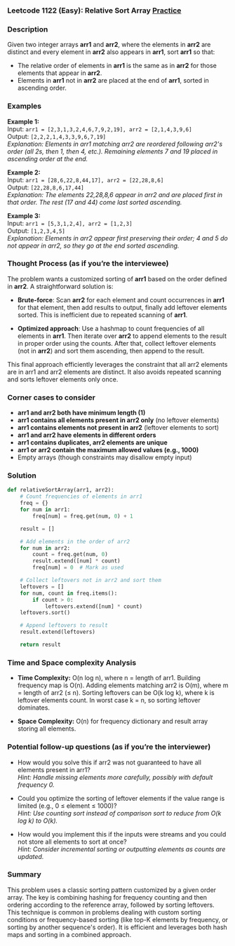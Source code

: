 ### Leetcode 1122 (Easy): Relative Sort Array [Practice](https://leetcode.com/problems/relative-sort-array)

### Description  
Given two integer arrays **arr1** and **arr2**, where the elements in **arr2** are distinct and every element in **arr2** also appears in **arr1**, sort **arr1** so that:  
- The relative order of elements in **arr1** is the same as in **arr2** for those elements that appear in **arr2**.  
- Elements in **arr1** not in **arr2** are placed at the end of **arr1**, sorted in ascending order.


### Examples  

**Example 1:**  
Input: `arr1 = [2,3,1,3,2,4,6,7,9,2,19], arr2 = [2,1,4,3,9,6]`  
Output: `[2,2,2,1,4,3,3,9,6,7,19]`  
*Explanation: Elements in arr1 matching arr2 are reordered following arr2's order (all 2s, then 1, then 4, etc.). Remaining elements 7 and 19 placed in ascending order at the end.*

**Example 2:**  
Input: `arr1 = [28,6,22,8,44,17], arr2 = [22,28,8,6]`  
Output: `[22,28,8,6,17,44]`  
*Explanation: The elements 22,28,8,6 appear in arr2 and are placed first in that order. The rest (17 and 44) come last sorted ascending.*

**Example 3:**  
Input: `arr1 = [5,3,1,2,4], arr2 = [1,2,3]`  
Output: `[1,2,3,4,5]`  
*Explanation: Elements in arr2 appear first preserving their order; 4 and 5 do not appear in arr2, so they go at the end sorted ascending.*


### Thought Process (as if you’re the interviewee)  
The problem wants a customized sorting of **arr1** based on the order defined in **arr2**. A straightforward solution is:

- **Brute-force**: Scan **arr2** for each element and count occurrences in **arr1** for that element, then add results to output, finally add leftover elements sorted. This is inefficient due to repeated scanning of **arr1**.

- **Optimized approach**: Use a hashmap to count frequencies of all elements in **arr1**. Then iterate over **arr2** to append elements to the result in proper order using the counts. After that, collect leftover elements (not in **arr2**) and sort them ascending, then append to the result.

This final approach efficiently leverages the constraint that all arr2 elements are in arr1 and arr2 elements are distinct. It also avoids repeated scanning and sorts leftover elements only once.


### Corner cases to consider  
- **arr1 and arr2 both have minimum length (1)**  
- **arr1 contains all elements present in arr2 only** (no leftover elements)  
- **arr1 contains elements not present in arr2** (leftover elements to sort)  
- **arr1 and arr2 have elements in different orders**  
- **arr1 contains duplicates, arr2 elements are unique**  
- **arr1 or arr2 contain the maximum allowed values (e.g., 1000)**  
- Empty arrays (though constraints may disallow empty input)


### Solution

```python
def relativeSortArray(arr1, arr2):
    # Count frequencies of elements in arr1
    freq = {}
    for num in arr1:
        freq[num] = freq.get(num, 0) + 1

    result = []

    # Add elements in the order of arr2
    for num in arr2:
        count = freq.get(num, 0)
        result.extend([num] * count)
        freq[num] = 0  # Mark as used

    # Collect leftovers not in arr2 and sort them
    leftovers = []
    for num, count in freq.items():
        if count > 0:
            leftovers.extend([num] * count)
    leftovers.sort()

    # Append leftovers to result
    result.extend(leftovers)

    return result
```


### Time and Space complexity Analysis  

- **Time Complexity:** O(n log n), where n = length of arr1. Building frequency map is O(n). Adding elements matching arr2 is O(m), where m = length of arr2 (≤ n). Sorting leftovers can be O(k log k), where k is leftover elements count. In worst case k = n, so sorting leftover dominates.

- **Space Complexity:** O(n) for frequency dictionary and result array storing all elements.


### Potential follow-up questions (as if you’re the interviewer)  

- How would you solve this if arr2 was not guaranteed to have all elements present in arr1?  
  *Hint: Handle missing elements more carefully, possibly with default frequency 0.*

- Could you optimize the sorting of leftover elements if the value range is limited (e.g., 0 ≤ element ≤ 1000)?  
  *Hint: Use counting sort instead of comparison sort to reduce from O(k log k) to O(k).*

- How would you implement this if the inputs were streams and you could not store all elements to sort at once?  
  *Hint: Consider incremental sorting or outputting elements as counts are updated.*



### Summary  
This problem uses a classic sorting pattern customized by a given order array. The key is combining hashing for frequency counting and then ordering according to the reference array, followed by sorting leftovers. This technique is common in problems dealing with custom sorting conditions or frequency-based sorting (like top-K elements by frequency, or sorting by another sequence's order). It is efficient and leverages both hash maps and sorting in a combined approach.